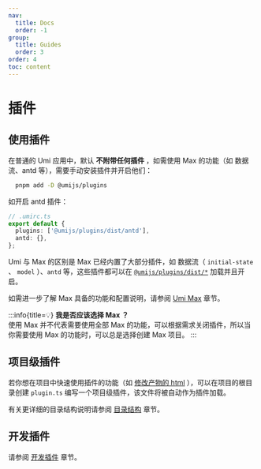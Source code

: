 ```yaml
---
nav:
  title: Docs
  order: -1
group:
  title: Guides
  order: 3
order: 4
toc: content
---
```


# 插件

## 使用插件

在普通的 Umi 应用中，默认 **不附带任何插件** ，如需使用 Max 的功能（如 数据流、antd 等），需要手动安装插件并开启他们：

```bash
  pnpm add -D @umijs/plugins
```

如开启 antd 插件：

```ts
// .umirc.ts
export default {
  plugins: ['@umijs/plugins/dist/antd'],
  antd: {},
};
```

Umi 与 Max 的区别是 Max 已经内置了大部分插件，如 数据流（ `initial-state` 、 `model` ）、`antd` 等，这些插件都可以在 <a href="https://github.com/umijs/umi/tree/master/packages/plugins/src" target='_blank'>`@umijs/plugins/dist/*`</a> 加载并且开启。

如需进一步了解 Max 具备的功能和配置说明，请参阅 [Umi Max](./max-introduce) 章节。

:::info{title=💡}
**我是否应该选择 Max ？** <br/>
使用 Max 并不代表需要使用全部 Max 的功能，可以根据需求关闭插件，所以当你需要使用 Max 的功能时，可以总是选择创建 Max 项目。
:::

## 项目级插件

若你想在项目中快速使用插件的功能（如 [修改产物的 html](./introduce-faq#documentejs-去哪了如何自定义-html-模板) ），可以在项目的根目录创建 `plugin.ts` 编写一个项目级插件，该文件将被自动作为插件加载。

有关更详细的目录结构说明请参阅 [目录结构](./guides-directory-structure) 章节。

## 开发插件

请参阅 [开发插件](./guides-plugins) 章节。
